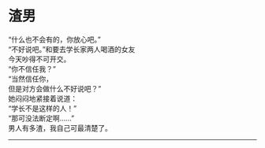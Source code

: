 # 渣男

“什么也不会有的，你放心吧。”
\
“不好说吧。”和要去学长家两人喝酒的女友
\
今天吵得不可开交。
\
“你不信任我？”
\
“当然信任你，
\
但是对方会做什么不好说吧？”
\
她闷闷地紧接着说道：
\
“学长不是这样的人！”
\
“那可没法断定啊……”
\
男人有多渣，我自己可最清楚了。

---
